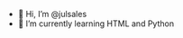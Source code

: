 - 👋 Hi, I’m @julsales
- 🌱 I’m currently learning HTML and Python

<!---
julsales/julsales is a ✨ special ✨ repository because its `README.md` (this file) appears on your GitHub profile.
You can click the Preview link to take a look at your changes.
--->
